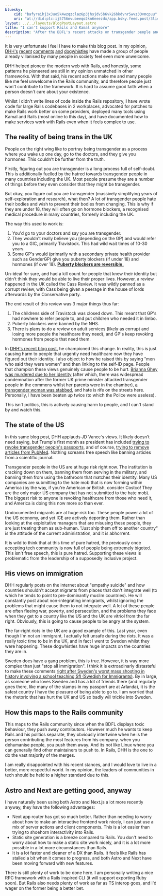 ```yaml
---
bluesky:
    cid: "bafyreihj3x3uo5k4wzqzclaz6p3jhsjdv5b6vk26bkdvnr5wvz33vmcpuu"
    uri: "at://did:plc:ij5756nvubeeqo2kn6eeezdx/app.bsky.feed.post/3licl3qjopc2e"
layout: ../../layouts/BlogPostLayout.astro
title: "I can't support Rails and Kamal anymore"
description: "After the BDFL's recent attacks on transgender people and immigrants, I don't believe there is a good environment for contributions."
---
```


It is very unfortunate I feel I have to make this blog post. In my opinion, [DHH's](https://x.com/dhh/status/1890802527936930231) [recent](https://x.com/dhh/status/1891073751988539607) [comments](https://x.com/dhh/status/1891056652134097194) [and](https://x.com/dhh/status/1891094927003525488) [dogwhistles](https://x.com/dhh/status/1890857600264081722) have made a group of people already villanised by many people in society feel even more unwelcome.

DHH helped pioneer the modern web with Rails, and honestly, some patterns he pioneered are still in my opinion unmatched in other frameworks. With that said, his recent actions make me and many people like me feel unwelcome in the Rails community, and therefore people just won't contribute to the framework. It is hard to assume good faith when a person doesn't care about your existence.

Whilst I didn't write lines of code inside the Rails repository, I have wrote code for large Rails codebases in 2 workplaces, advocated for patches to make Rails work better on some providers, deployed many tools using Kamal and Rails (most online to this day), and have documented how to make services work with Rails even when it feels complex to use.

## The reality of being trans in the UK

People on the right wing like to portray being transgender as a process where you wake up one day, go to the doctors, and they give you hormones. This couldn't be further from the truth.

Firstly, figuring out you are transgender is a long process full of self-doubt. This is additionally fuelled by the hatred towards transgender people in many countries including the UK. Most people presume they are a number of things before they even consider that they might be transgender.

But okay, you figure out you are transgender (massively simplifying years of self-exploration and research), what then? A lot of transgender people hate their bodies and wish to prevent their bodies from changing. This is why if they are under 18, they will often go on hormone blockers, a recognised medical procedure in many countries, formerly including the UK.

The way this used to work is:

1. You'd go to your doctors and say you are transgender.
2. They wouldn't really believe you (depending on the GP) and would refer you to a GIC, primarily Travistock. This had wild wait times of 10-30 years.
3. Some GP's would (primarily with a secondary private health provider such as GenderGP) give you puberty blockers (if under 18) and hormones (if over 18). [**Puberty blockers are reversible.**](https://www.abc.net.au/news/2024-09-06/gender-affirming-care-still-safe-effective-and-reversible-review/104322428)

Un-ideal for sure, and had a kill count for people that knew their identity but didn't think they would be able to live their proper lives. However, a review happened in the UK called the Cass Review. It was wildly panned as a corrupt review, with Cass being given a peerage in the house of lords afterwards by the Conservative party.

The end result of this review was 3 major things thus far:

1. The childrens side of Travistock was closed down. This meant that GP's had nowhere to refer people to, and put children who needed it in limbo.
2. Puberty blockers were banned by the NHS.
3. There is plans to do a review on adult services (likely as corrupt and losing more people the healthcare they need), and GP's keep revoking hormones from people that need them.

In [DHH's recent blog post](https://world.hey.com/dhh/europeans-don-t-have-or-understand-free-speech-c7c406e8), he championed this change. In reality, this is just causing harm to people that urgently need healthcare now they have figured out their identity. I also object to how he raised this by saying "men who said they were women" and then linking to the self-ID page. People that champion these views genuinely cause people to be hurt. [Brianna Ghey was murdered due to her identity](https://en.wikipedia.org/wiki/Murder_of_Brianna_Ghey) (after which, there was widespread condemnation after the former UK prime minister attacked transgender people in the commons whilst her parents were in the chamber), [a transgender woman was stabbed](https://www.bbc.com/news/articles/c93l8g35x98o), and hate is rife on the streets here. Personally, I have been beaten up twice (to which the Police were useless).

This isn't politics, this is actively causing harm to people, and I can't stand by and watch this.

## The state of the US

In this same blog post, DHH applauds JD Vance's views. It likely doesn't need saying, but Trump's first month as president has included [trying to revoke transgender people's passports](https://www.vox.com/politics/399502/transgender-passports-lgbtq-trump-marco-rubio-travel-gender), and of course, [trying to remove articles from PubMed](https://www.nature.com/articles/d41586-025-00374-y). Nothing screams free speech like banning articles from a scientific journal.

Transgender people in the US are at huge risk right now. The institution is cracking down on them, banning them from serving in the military, and banning them from using the bathroom that matches their identity. Many US companies are submitting to the hate mob that is now forming within America (by the way, if you're American or British, consider Costco! They are the only major US company that has not submitted to the hate mob). The biggest risk to anyone is revoking healthcare from those who need it, and America is doing this now more so than ever.

Undocumented migrants are at huge risk too. These people power a lot of the US economy, and yet ICE are actively deporting them. Rather than looking at the exploitative managers that are misusing these people, they are just treating them as sub-human. "Just ship them off to another country" is the attitude of the current administration, and it is abhorrent.

It is wild to think that at this time of pure hatred, the previously once accepting tech community is now full of people being extremely bigoted. This isn't free speech, this is pure hatred. Supporting these views is problematic from the leadership of a supposedly inclusive project.

## His views on immigration

DHH regularly posts on the internet about "empathy suicide" and how countries shouldn't accept migrants from places that don't integrate well (to which he tends to point to pre-dominantly muslim countries). He will constantly post about non-integrating immigrants, whilst ignoring the problems that might cause them to not integrate well. A lot of these people are often fleeing war, poverty, and persecution, and the problems they face when they get to a country like the US and the UK are vitriol from the far right. Obviously, this is going to cause people to be angry at the system.

The far-right riots in the UK are a good example of this. Last year, even though I'm not an immigrant, I actually felt unsafe during the riots. It was a really toxic time to be in the UK, and in fact I went to Sweden whilst they were happening. These dogwhistles have huge impacts on the countries they are in.

Sweden does have a gang problem, this is true. However, it is way more complex than just "stop all immigration". I think it is extroadinarly distasteful to make these comments [right after Sweden's worst mass shooting in history involving a school teaching SfI (Swedish for Immigrants)](https://www.bbc.com/news/articles/crm71dmkjjyo). By in large, as someone who loves Sweden and has a lot of friends there (and regularly goes there, like many of the stamps in my passport are at Arlanda), it is the safest country I have the pleasure of being able to go to. I am worried that the rhetoric that has hurt the UK and US so badly will trickle into Sweden.

## How this maps to the Rails community

This maps to the Rails community since when the BDFL displays toxic behaviour, they push away contributors. However much he wants to keep Rails and his politics separate, they obviously intertwine when he is the person contributing the most features from his company. when you dehumanise people, you push them away. And its not like Linux where you can generally find other maintainers to push to. In Rails, DHH is the one to do the vast majority of the merges.

I am really disappointed with his recent stances, and I would love to live in a better, more respectful world. In my opinion, the leaders of communities in tech should be held to a higher standard due to this.

## Astro and Next are getting good, anyway

I have naturally been using both Astro and Next.js a lot more recently anyway, they have the following advantages:

- Next app router has got so much better. Rather than needing to worry about how to make an interactive frontend work nicely, I can just use a mix of server actions and client components. This is a lot easier than trying to shoehorn interactivity into Rails.
- Static site generation is a breeze compared to Rails. You don't need to worry about how to make a static site work nicely, and it is a lot more possible in a lot more circumstances than Rails.
- It is a lot faster and cleaner of a DX than Rails. It feels like Rails has stalled a bit when it comes to progress, and both Astro and Next have been moving forward with new features.

There is still plenty of work to be done here. I am personally writing a nice RPC framework with a Rails inspired CLI (it will support exporting Ruby soon). But Rails also needs plenty of work as far as TS interop goes, and I'd wager on the former being a better bet.
